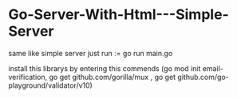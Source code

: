 # Go-Server-With-Html---Simple-Server


same like simple server just run := go run main.go


install this librarys by entering this commends
(go mod init email-verification,
go get github.com/gorilla/mux ,
go get github.com/go-playground/validator/v10)

